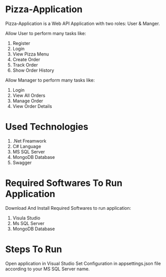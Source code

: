 # Pizza-Application
Pizza-Application is a Web API Application with two roles: User & Manger.

Allow User to perform many tasks like:
1. Register
2. Login
3. View Pizza Menu
4. Create Order
5. Track Order
6. Show Order History

Allow Manager to perform many tasks like:
1. Login
2. View All Orders
4. Manage Order
5. View Order Details

# Used Technologies
1. .Net Freamwork
2. C# Language
3. MS SQL Server
4. MongoDB Database
5. Swagger

# Required Softwares To Run Application
Download And Install Required Softwares to run application:
1. Visula Studio
2. Ms SQL Server
3. MongoDB Database

# Steps To Run
Open application in Visual Studio
Set Configuration in appsettings.json file according to your MS SQL Server name.

